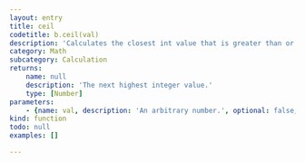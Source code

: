 ```yaml
---
layout: entry
title: ceil
codetitle: b.ceil(val)
description: 'Calculates the closest int value that is greater than or equal to the value of the parameter. For example, ceil(9.03) returns the value 10.'
category: Math
subcategory: Calculation
returns:
    name: null
    description: 'The next highest integer value.'
    type: [Number]
parameters:
    - {name: val, description: 'An arbitrary number.', optional: false, type: [Number]}
kind: function
todo: null
examples: []

---
```

